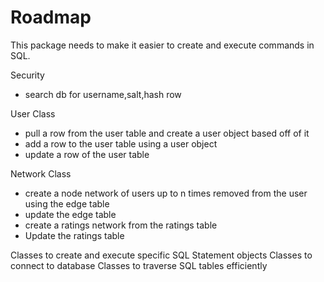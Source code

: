 # Roadmap

This package needs to make it easier to create and execute commands in SQL.

Security
* search db for username,salt,hash row

User Class
* pull a row from the user table and create a user object based off of it
* add a row to the user table using a user object
* update a row of the user table

Network Class
* create a node network of users up to n times removed from the user using the edge table
* update the edge table
* create a ratings network from the ratings table
* Update the ratings table



Classes to create and execute specific SQL Statement objects
Classes to connect to database
Classes to traverse SQL tables efficiently
